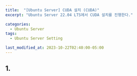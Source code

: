 ```yaml
---
title:  "[Ubuntu Server] CUDA 설치 (CUDA)"
excerpt: "Ubuntu Server 22.04 LTS에서 CUDA 설치를 진행한다."

categories:
  - Ubuntu Server
tags:
  - Ubuntu Server Setting

last_modified_at: 2023-10-22T02:40:00-05:00
---
```

## 1. 
```